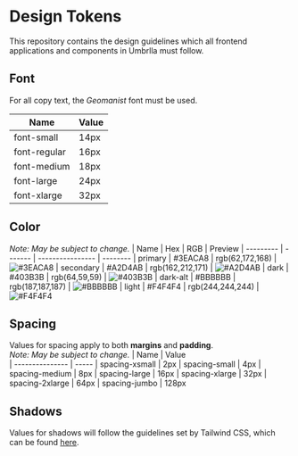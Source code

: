 # Design Tokens
This repository contains the design guidelines which all frontend applications and components in Umbrlla must follow.

## Font
For all copy text, the *Geomanist* font must be used.

| Name         | Value    
| ------------ | -----
| font-small   | 14px
| font-regular | 16px
| font-medium  | 18px
| font-large   | 24px
| font-xlarge  | 32px

## Color
*Note: May be subject to change.*
| Name      | Hex     | RGB              | Preview
| --------- | ------- | ---------------- | --------
| primary   | #3EACA8 | rgb(62,172,168)  | ![#3EACA8](https://placehold.it/15/3EACA8/000000?text=+)
| secondary | #A2D4AB | rgb(162,212,171) | ![#A2D4AB](https://placehold.it/15/A2D4AB/000000?text=+)
| dark      | #403B3B | rgb(64,59,59)    | ![#403B3B](https://placehold.it/15/403B3B/000000?text=+)
| dark-alt  | #BBBBBB | rgb(187,187,187) | ![#BBBBBB](https://placehold.it/15/BBBBBB/000000?text=+)
| light     | #F4F4F4 | rgb(244,244,244) | ![#F4F4F4](https://placehold.it/15/F4F4F4/000000?text=+)

## Spacing
Values for spacing apply to both **margins** and **padding**.  
*Note: May be subject to change.*
| Name            | Value    
| --------------- | -----
| spacing-xsmall  | 2px
| spacing-small   | 4px
| spacing-medium  | 8px
| spacing-large   | 16px
| spacing-xlarge  | 32px
| spacing-2xlarge | 64px
| spacing-jumbo   | 128px

## Shadows
Values for shadows will follow the guidelines set by Tailwind CSS, which can be found [here](https://tailwindcss.com/docs/box-shadow).